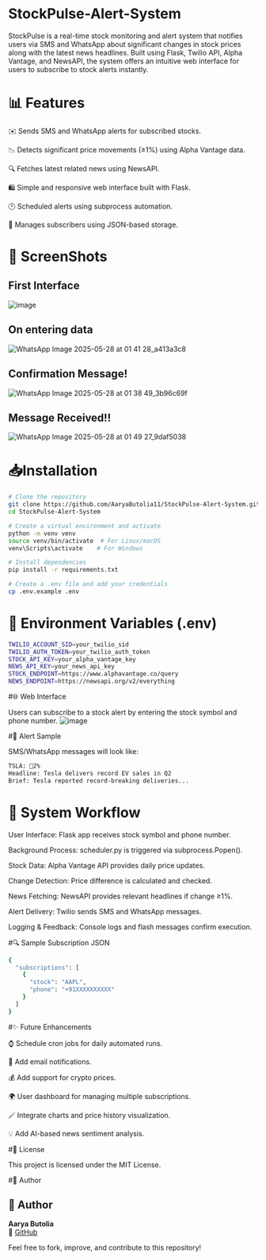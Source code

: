 # StockPulse-Alert-System

StockPulse is a real-time stock monitoring and alert system that notifies users via SMS and WhatsApp about significant changes in stock prices along with the latest news headlines. Built using Flask, Twilio API, Alpha Vantage, and NewsAPI, the system offers an intuitive web interface for users to subscribe to stock alerts instantly.

# 📊 Features

✉️ Sends SMS and WhatsApp alerts for subscribed stocks.

📉 Detects significant price movements (≥1%) using Alpha Vantage data.

🔍 Fetches latest related news using NewsAPI.

🛍️ Simple and responsive web interface built with Flask.

🕛 Scheduled alerts using subprocess automation.

📃 Manages subscribers using JSON-based storage.


# 📸 ScreenShots
## First Interface
![image](https://github.com/user-attachments/assets/9f616da2-6caf-4120-b72e-348ed6b5f583)

## On entering data
![WhatsApp Image 2025-05-28 at 01 41 28_a413a3c8](https://github.com/user-attachments/assets/0589086e-45bb-456e-bf4a-866419527d98)

## Confirmation Message!
![WhatsApp Image 2025-05-28 at 01 38 49_3b96c69f](https://github.com/user-attachments/assets/0c8311ec-950f-4c8e-ac0d-0800ca73d7c1)


## Message Received!!
![WhatsApp Image 2025-05-28 at 01 49 27_9daf5038](https://github.com/user-attachments/assets/392cd8ad-4db7-47ad-8401-f3960bf1979c)


# 📥Installation
```bash
# Clone the repository
git clone https://github.com/AaryaButolia11/StockPulse-Alert-System.git
cd StockPulse-Alert-System

# Create a virtual environment and activate
python -m venv venv
source venv/bin/activate  # For Linux/macOS
venv\Scripts\activate    # For Windows

# Install dependencies
pip install -r requirements.txt

# Create a .env file and add your credentials
cp .env.example .env
```

# 🔎 Environment Variables (.env)
```bash
TWILIO_ACCOUNT_SID=your_twilio_sid
TWILIO_AUTH_TOKEN=your_twilio_auth_token
STOCK_API_KEY=your_alpha_vantage_key
NEWS_API_KEY=your_news_api_key
STOCK_ENDPOINT=https://www.alphavantage.co/query
NEWS_ENDPOINT=https://newsapi.org/v2/everything

```

#🌐 Web Interface

Users can subscribe to a stock alert by entering the stock symbol and phone number.
![image](https://github.com/user-attachments/assets/9f616da2-6caf-4120-b72e-348ed6b5f583)


#📢 Alert Sample

SMS/WhatsApp messages will look like:

```bash
TSLA: 🔺2%
Headline: Tesla delivers record EV sales in Q2
Brief: Tesla reported record-breaking deliveries...
```

# 🔄 System Workflow

User Interface: Flask app receives stock symbol and phone number.

Background Process: scheduler.py is triggered via subprocess.Popen().

Stock Data: Alpha Vantage API provides daily price updates.

Change Detection: Price difference is calculated and checked.

News Fetching: NewsAPI provides relevant headlines if change ≥1%.

Alert Delivery: Twilio sends SMS and WhatsApp messages.

Logging & Feedback: Console logs and flash messages confirm execution.

#🔍 Sample Subscription JSON
```bash
{
  "subscriptions": [
    {
      "stock": "AAPL",
      "phone": "+91XXXXXXXXXX"
    }
  ]
}
```

#✨ Future Enhancements

⌚ Schedule cron jobs for daily automated runs.

🔄 Add email notifications.

💰 Add support for crypto prices.

🌍 User dashboard for managing multiple subscriptions.

🪄 Integrate charts and price history visualization.

💡 Add AI-based news sentiment analysis.


#📄 License

This project is licensed under the MIT License.

#🚀 Author

## 🚀 Author

**Aarya Butolia**  
🔗 [GitHub](https://github.com/AaryaButolia11)


Feel free to fork, improve, and contribute to this repository!
